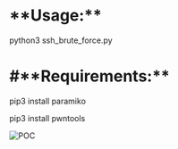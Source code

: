 <h1>**Usage:**</h1>

python3 ssh_brute_force.py


<h1>#**Requirements:**</h1>

pip3 install paramiko

pip3 install pwntools

![POC](https://github.com/Nostradamus900/ssh_brute_force/assets/75764627/6a300450-198a-4818-8362-cbb3feb7f72c)
